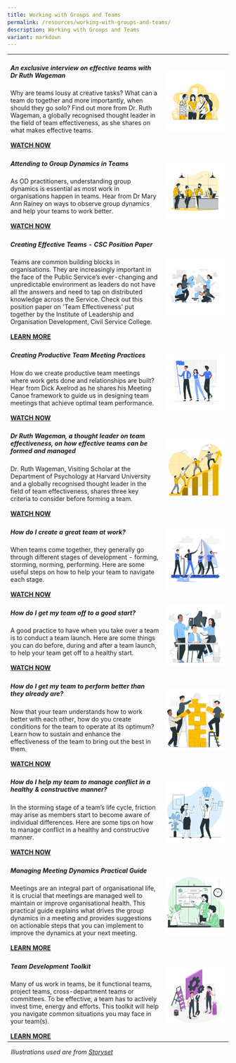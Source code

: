 ```yaml
---
title: Working with Groups and Teams
permalink: /resources/working-with-groups-and-teams/
description: Working with Groups and Teams
variant: markdown
---
```

<table><colgroup><col width="70%"><col width="30%">

</colgroup><tbody><tr><td><h5><b>An exclusive interview on effective teams with Dr Ruth Wageman </b></h5>
Why are teams lousy at creative tasks? What can a team do together and more importantly, when should they go solo? Find out more from Dr. Ruth Wageman, a globally recognised thought leader in the field of team effectiveness, as she shares on what makes effective teams.<br><br><a href="https://vimeo.com/39463182" target="_blank"><b>WATCH NOW</b></a></td> <td><img src="/images/team1.jpg"></td></tr>

<tr><td><h5><b>Attending to Group Dynamics in Teams </b></h5>
As OD practitioners, understanding group dynamics is essential as most work in organisations happen in teams. Hear from Dr Mary Ann Rainey on ways to observe group dynamics and help your teams to work better.<br><br><a href="https://vimeo.com/130939928" target="_blank"><b>WATCH NOW</b></a></td> <td><img src="/images/team4.jpg"></td></tr>
	
<tr><td><h5><b>Creating Effective Teams - CSC Position Paper</b></h5>
Teams are common building blocks in organisations. They are increasingly important in the face of the Public Service’s ever-changing and unpredictable environment as leaders do not have all the answers and need to tap on distributed knowledge across the Service. Check out this position paper on 'Team Effectiveness' put together by the Institute of Leadership and Organisation Development, Civil Service College.<br><br><a href="https://go.gov.sg/teameffectivenesspaper" target="_blank"><b>LEARN MORE</b></a></td> <td><img src="/images/team2.jpg"></td></tr>
	
<tr><td><h5><b>Creating Productive Team Meeting Practices</b></h5>
How do we create productive team meetings where work gets done and relationships are built? Hear from Dick Axelrod as he shares his Meeting Canoe framework to guide us in designing team meetings that achieve optimal team performance.<br><br><a href="https://vimeo.com/133618248" target="_blank"><b>WATCH NOW</b></a></td> <td><img src="/images/lead1.jpg"></td></tr>
  
<tr><td><h5><b>Dr Ruth Wageman, a thought leader on team effectiveness, on how effective teams can be formed and managed</b></h5>
Dr. Ruth Wageman, Visiting Scholar at the Department of Psychology at Harvard University and a globally recognised thought leader in the field of team effectiveness, shares three key criteria to consider before forming a team.<br><br><a href="https://vimeo.com/39463181" target="_blank"><b>WATCH NOW</b></a></td> <td><img src="/images/team5.jpg"></td></tr>
  
<tr><td><h5><b>How do I create a great team at work?</b></h5>
When teams come together, they generally go through different stages of development - forming, storming, norming, performing. Here are some useful steps on how to help your team to navigate each stage.<br><br><a href="https://vimeo.com/114532603" target="_blank"><b>WATCH NOW</b></a></td> <td><img src="/images/team9.jpg"></td></tr>
  
<tr><td><h5><b>How do I get my team off to a good start?</b></h5>
A good practice to have when you take over a team is to conduct a team launch. Here are some things you can do before, during and after a team launch, to help your team get off to a healthy start.<br><br><a href="https://vimeo.com/115682514" target="_blank"><b>WATCH NOW</b></a></td> <td><img src="/images/team6.jpg"></td></tr>
  
<tr><td><h5><b>How do I get my team to perform better than they already are?</b></h5>
Now that your team understands how to work better with each other, how do you create conditions for the team to operate at its optimum? Learn how to sustain and enhance the effectiveness of the team to bring out the best in them.<br><br><a href="https://vimeo.com/136700484" target="_blank"><b>WATCH NOW</b></a></td> <td><img src="/images/team10.jpg"></td></tr>
  
<tr><td><h5><b>How do I help my team to manage conflict in a healthy &amp; constructive manner?</b></h5>
In the storming stage of a team’s life cycle, friction may arise as members start to become aware of individual differences. Here are some tips on how to manage conflict in a healthy and constructive manner.<br><br><a href="https://vimeo.com/120776728" target="_blank"><b>WATCH NOW</b></a></td> <td><img src="/images/engage4.jpg"></td></tr>

<tr><td><h5><b>Managing Meeting Dynamics Practical Guide</b></h5>
Meetings are an integral part of organisational life, it is crucial that meetings are managed well to maintain or improve organisational health. This practical guide explains what drives the group dynamics in a meeting and provides suggestions on actionable steps that you can implement to improve the dynamics at your next meeting.<br><br><a href="https://go.gov.sg/meetingdynamicsguide" target="_blank"><b>LEARN MORE</b></a></td> <td><img src="/images/consulting.jpg"></td></tr>
  
<tr><td><h5><b>Team Development Toolkit</b></h5>
Many of us work in teams, be it functional teams, project teams, cross-department teams or committees. To be effective, a team has to actively invest time, energy and efforts. This toolkit will help you navigate common situations you may face in your team(s).<br><br><a href="https://go.gov.sg/teamtoolkit" target="_blank"><b>LEARN MORE</b></a></td> <td><img src="/images/toolkit1.jpg"></td></tr>
  </tbody></table>
  
  <p><i>&nbsp;&nbsp;Illustrations used are from <a href="https://storyset.com/people" target="_blank">Storyset</a></i></p>